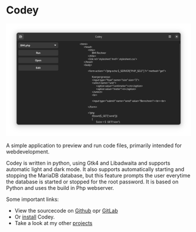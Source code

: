# Codey

![codey.png](/assets/codey.png)

A simple application to preview and run code files, primarily intended for webdevelopment.

Codey is written in python, using Gtk4 and Libadwaita and supports automatic light and dark mode.
It also supports automatically starting and stopping the MariaDB database, but this feature prompts the user everytime the database is started or stopped for the root password.
It is based on Python and uses the build in Php webserver.

Some important links: 
* View the sourcecode on [Github](https://github.com/UnicornyRainbow/Codey) opr [GitLab](https://gitlab.com/UnicornyRainbow/Codey)
* Or [install](https://UnicornyRainbow.github.io/Codey/install) Codey.
* Take a look at my other [projects](https://UnicornyRainbow.github.io/UnicornyRainbow/myProjects)
